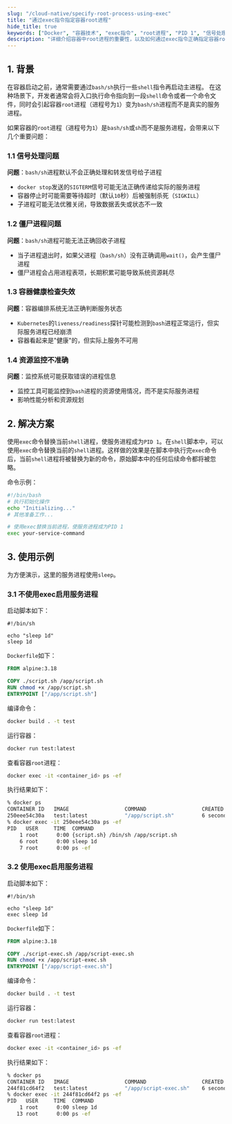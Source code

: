 ```yaml
---
slug: "/cloud-native/specify-root-process-using-exec"
title: "通过exec指令指定容器root进程"
hide_title: true
keywords: ["Docker", "容器技术", "exec指令", "root进程", "PID 1", "信号处理", "僵尸进程", "容器最佳实践", "tini"]
description: "详细介绍容器中root进程的重要性，以及如何通过exec指令正确指定容器root进程，避免信号处理和僵尸进程问题"
---
```



## 1. 背景

在容器启动之前，通常需要通过`bash/sh`执行一些`shell`指令再启动主进程。
在这种场景下，开发者通常会将入口执行命令指向到一段`shell`命令或者一个命令文件，同时会引起容器`root`进程（进程号为`1`）变为`bash/sh`进程而不是真实的服务进程。

如果容器的`root`进程（进程号为`1`）是`bash/sh`或`sh`而不是服务进程，会带来以下几个重要问题：

### 1.1 信号处理问题

**问题**：`bash/sh`进程默认不会正确处理和转发信号给子进程
- `docker stop`发送的`SIGTERM`信号可能无法正确传递给实际的服务进程
- 容器停止时可能需要等待超时（默认`10`秒）后被强制杀死（`SIGKILL`）
- 子进程可能无法优雅关闭，导致数据丢失或状态不一致

### 1.2 僵尸进程问题

**问题**：`bash/sh`进程可能无法正确回收子进程
- 当子进程退出时，如果父进程（`bash/sh`）没有正确调用`wait()`，会产生僵尸进程
- 僵尸进程会占用进程表项，长期积累可能导致系统资源耗尽

### 1.3 容器健康检查失效

**问题**：容器编排系统无法正确判断服务状态
- `Kubernetes`的`liveness/readiness`探针可能检测到`bash`进程正常运行，但实际服务进程已经崩溃
- 容器看起来是"健康"的，但实际上服务不可用

### 1.4 资源监控不准确

**问题**：监控系统可能获取错误的进程信息
- 监控工具可能监控到`bash`进程的资源使用情况，而不是实际服务进程
- 影响性能分析和资源规划

## 2. 解决方案


使用`exec`命令替换当前`shell`进程，使服务进程成为`PID 1`。在`shell`脚本中，可以使用`exec`命令替换当前的`shell`进程。这样做的效果是在脚本中执行完`exec`命令后，当前`shell`进程将被替换为新的命令，原始脚本中的任何后续命令都将被忽略。

命令示例：
```bash
#!/bin/bash
# 执行初始化操作
echo "Initializing..."
# 其他准备工作...

# 使用exec替换当前进程，使服务进程成为PID 1
exec your-service-command
```

## 3. 使用示例

为方便演示，这里的服务进程使用`sleep`。

### 3.1 不使用exec启用服务进程

启动脚本如下：

```shell title="shell.sh"
#!/bin/sh

echo "sleep 1d"
sleep 1d
```

`Dockerfile`如下：

```dockerfile title="Dockerfile"
FROM alpine:3.18

COPY ./script.sh /app/script.sh
RUN chmod +x /app/script.sh
ENTRYPOINT ["/app/script.sh"]
```

编译命令：
```bash
docker build . -t test
```

运行容器：
```bash
docker run test:latest
```

查看容器`root`进程：
```bash
docker exec -it <container_id> ps -ef
```

执行结果如下：
```bash
% docker ps               
CONTAINER ID   IMAGE                  COMMAND                  CREATED         STATUS         PORTS                       NAMES
250eee54c30a   test:latest            "/app/script.sh"         6 seconds ago   Up 5 seconds                               clever_hertz
% docker exec -it 250eee54c30a ps -ef
PID   USER     TIME  COMMAND
    1 root      0:00 {script.sh} /bin/sh /app/script.sh
    6 root      0:00 sleep 1d
    7 root      0:00 ps -ef
```

### 3.2 使用exec启用服务进程

启动脚本如下：

```shell title="shell-exec.sh"
#!/bin/sh

echo "sleep 1d"
exec sleep 1d
```

`Dockerfile`如下：

```dockerfile title="Dockerfile"
FROM alpine:3.18

COPY ./script-exec.sh /app/script-exec.sh
RUN chmod +x /app/script-exec.sh
ENTRYPOINT ["/app/script-exec.sh"]
```

编译命令：
```bash
docker build . -t test
```

运行容器：
```bash
docker run test:latest
```

查看容器`root`进程：
```bash
docker exec -it <container_id> ps -ef
```

执行结果如下：
```bash
% docker ps
CONTAINER ID   IMAGE                  COMMAND                  CREATED          STATUS          PORTS                       NAMES
244f81cd64f2   test:latest            "/app/script-exec.sh"    6 seconds ago    Up 5 seconds                                happy_kapitsa
% docker exec -it 244f81cd64f2 ps -ef  
PID   USER     TIME  COMMAND
    1 root      0:00 sleep 1d
   13 root      0:00 ps -ef
```